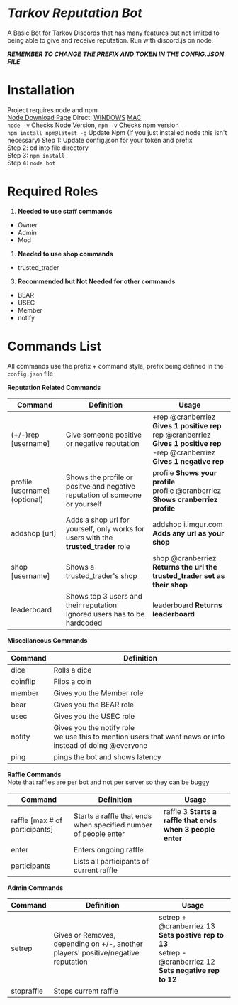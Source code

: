 # ***Tarkov Reputation Bot***
A Basic Bot for Tarkov Discords that has many features but not limited to being able to give and receive reputation. Run with discord.js on node.

***REMEMBER TO CHANGE THE PREFIX AND TOKEN IN THE CONFIG.JSON FILE***

# Installation
Project requires node and npm <br />
[Node Download Page](https://nodejs.org/en/download/)  Direct: [WINDOWS](https://nodejs.org/dist/v8.9.4/node-v8.9.4-x64.msi) [MAC](https://nodejs.org/dist/v8.9.4/node-v8.9.4.pkg) <br/>
```node -v``` Checks Node Version, ```npm -v``` Checks npm version <br/>
```npm install npm@latest -g``` Update Npm (If you just installed node this isn't necessary)
Step 1: Update config.json for your token and prefix <br />
Step 2: cd into file directory <br />
Step 3: ```npm install``` <br />
Step 4: ```node bot``` <br />

# Required Roles

1. __Needed to use staff commands__
  - Owner
  - Admin
  - Mod
1. __Needed to use shop commands__
  - trusted_trader
3. __Recommended but Not Needed for other commands__
  - BEAR
  - USEC
  - Member
  - notify

# Commands List
All commands use the prefix + command style, prefix being defined in the ```config.json``` file


**Reputation Related Commands**

Command | Definition | Usage
------- | ------- | --------
(+/-)rep [username] | Give someone positive or negative reputation | +rep @cranberriez **Gives 1 positive rep**<br /> rep @cranberriez **Gives 1 positive rep**<br /> -rep @cranberriez **Gives 1 negative rep**
profile [username] (optional) | Shows the profile or positve and negative reputation of someone or yourself | profile **Shows your profile**<br /> profile @cranberriez **Shows cranberriez profile**
addshop [url] | Adds a shop url for yourself, only works for users with the **trusted_trader** role | addshop i.imgur.com **Adds any url as your shop**
shop [username] | Shows a trusted_trader's shop | shop @cranberriez **Returns the url the trusted_trader set as their shop**
leaderboard | Shows top 3 users and their reputation <br /> Ignored users has to be hardcoded| leaderboard **Returns leaderboard**


**Miscellaneous Commands**

Command | Definition
------- | ----------
dice | Rolls a dice
coinflip | Flips a coin
member | Gives you the Member role
bear | Gives you the BEAR role
usec | Gives you the USEC role
notify | Gives you the notify role <br /> we use this to mention users that want news or info instead of doing @everyone
ping | pings the bot and shows latency


**Raffle Commands**
<br />Note that raffles are per bot and not per server so they can be buggy

Command | Definition | Usage
------- | ------- | --------
raffle [max # of participants] | Starts a raffle that ends when specified number of people enter | raffle 3 **Starts a raffle that ends when 3 people enter**
enter | Enters ongoing raffle
participants | Lists all participants of current raffle

**Admin Commands**

Command | Definition | Usage
------- | ------- | --------
setrep | Gives or Removes, depending on +/-, another players' positive/negative reputation | setrep + @cranberriez 13 **Sets postive rep to 13**<br /> setrep - @cranberriez 12 **Sets negative rep to 12**
stopraffle | Stops current raffle
